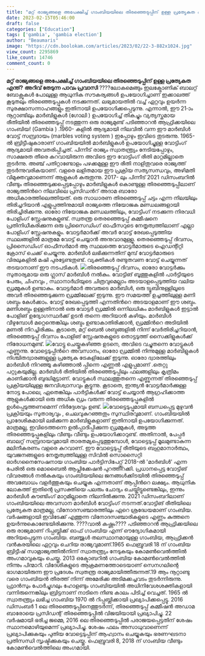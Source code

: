 ```yaml
---
title: "മറ്റ് രാജ്യങ്ങളെ അപേക്ഷിച്ച് ഗാംബിയയിലെ തിരഞ്ഞെടുപ്പിന് ഉള്ള പ്രത്യേകത എന്ത്?"
date: 2023-02-15T05:46:00
draft: false
categories: ["Education"]
tags: ['gambia', 'gambia election']
author: "Beaumaris"
image: "https://cdn.boolokam.com/articles/2023/02/22-3-882x1024.jpg"
view_count: 2295869
like_count: 14746
comment_count: 0
---
```


**മറ്റ് രാജ്യങ്ങളെ അപേക്ഷിച്ച് ഗാംബിയയിലെ തിരഞ്ഞെടുപ്പിന് ഉള്ള പ്രത്യേകത എന്ത്?** **അറിവ് തേടുന്ന പാവം പ്രവാസി** ????ലോകമെങ്ങും ഇലക്ട്രോണിക് ബാലറ്റ് ബോക്സുകള്‍ പോലുള്ള ആധുനിക സൗകര്യങ്ങള്‍ ഉപയോഗിച്ചാണ് ഇക്കാലത്ത് കൂടുതലും തിരഞ്ഞെടുപ്പുകള്‍ നടക്കുന്നത്. ലഭ്യമായതില്‍ വച്ച് ഏറ്റവും ഉയര്‍ന്ന സുരക്ഷാസന്നാഹങ്ങളും ഇതിനായി ഉപയോഗിക്കപ്പെടുന്നു. എന്നാല്‍, ഈ 21-ാം നൂറ്റാണ്ടിലും മാർബിളുകൾ (ഗോലി ) ഉപയോഗിച്ച് തികച്ചും വ്യത്യസ്തമായ രീതിയിൽ തിരഞ്ഞെടുപ്പ് നടത്തുന്ന ഒരു രാജ്യമുണ്ട് പടിഞ്ഞാറൻ ആഫ്രിക്കയിലെ ഗാംബിയ! (Gambia ) .1960- കളിൽ ആദ്യമായി നിലവില്‍ വന്ന ഈ മാർബിൾ വോട്ട് സമ്പ്രദായം (marbles voting system ) ഇപ്പോഴും ഇവിടെ തുടരുന്നു. 1965-ൽ ബ്രിട്ടീഷുകാരാണ് ഗാംബിയയിൽ മാർബിളുകൾ ഉപയോഗിച്ചുള്ള വോട്ടിംഗ് ആദ്യമായി അവതരിപ്പിച്ചത്. പിന്നീട് രാജ്യം സ്വാതന്ത്ര്യം നേടിയപ്പോഴും, സാക്ഷരത തീരെ കുറവായിരുന്ന അവിടെ ഈ വോട്ടിംഗ് രീതി മാറ്റമില്ലാതെ തുടർന്നു. അഞ്ച് പതിറ്റാണ്ടോളം പഴക്കമുള്ള ഈ രീതി നാളിതുവരെ രാജ്യത്ത് തുടർന്നുവരികയാണ്. വളരെ ലളിതമായ ഈ പ്രക്രിയ സത്യസന്ധവും, അഴിമതി വിമുക്തവുമാണെന്ന് ആളുകൾ കരുതുന്നു. 2017- ലും പിന്നീട് 2021 ഡിസംബറിൽ വീണ്ടും തിരഞ്ഞെടുക്കപ്പെട്ടപ്പോഴും മാർബിളുകൾ കൊണ്ടുള്ള തിരഞ്ഞെടുപ്പിലാണ് രാജ്യത്തിന്‍റെ നിലവിലെ പ്രസിഡന്‍റ് അദാമ ബാരോ അധികാരത്തിലെത്തിയത്. ഒരു സാധാരണ തിരഞ്ഞെടുപ്പ് ചട്ടം എന്ന നിലയിലും തിരിച്ചറിയാൻ എളുപ്പത്തിനുമായി രാജ്യത്തെ നിയോജക മണ്ഡലങ്ങളായി തിരിച്ചിരിക്കുന്നു. ഓരോ നിയോജക മണ്ഡലത്തിലും, വോട്ടിംഗ് നടക്കുന്ന നിരവധി പോളിംഗ് സ്റ്റേഷനുകളുണ്ട്. സ്വതന്ത്ര തെരഞ്ഞെടുപ്പ് കമ്മീഷനെ പ്രതിനിധീകരിക്കുന്ന ഒരു പ്രിസൈഡിംഗ് ഓഫീസറുടെ നേതൃത്വത്തിലാണ് എല്ലാ പോളിംഗ് സ്റ്റേഷനുകളും. വോട്ടർമാർക്ക് അവർ വോട്ട് രേഖപ്പെടുത്തിയ സ്ഥലങ്ങളിൽ മാത്രമേ വോട്ട് ചെയ്യാൻ അനുവാദമുള്ളൂ. തെരഞ്ഞെടുപ്പ് ദിവസം, പ്രിസൈഡിംഗ് ഓഫീസർമാർ ആ സ്ഥലത്തെ വോട്ടർമാരുടെ ഐഡന്റിറ്റി ക്രോസ് ചെക്ക് ചെയ്യുന്നു. മാർബിൾ ലഭിക്കുന്നതിന് മുമ്പ് വോട്ടർമാരുടെ വിരലുകളിൽ മഷി പുരട്ടേണ്ടതുണ്ട്. വ്യക്തികൾ രണ്ടുതവണ വോട്ട് ചെയ്യുന്നത് തടയാനാണ് ഈ നടപടികൾ. ![](https://cdn.boolokam.com/articles/2023/02/df-1.jpg)തിരഞ്ഞെടുപ്പ് ദിവസം, ഓരോ വോട്ടർക്കും സുതാര്യമായ ഒരു ഗ്ലാസ് മാർബിൾ നൽകും. വോട്ടിങ് ബൂത്തുകളിൽ പാര്‍ട്ടിയുടെ പേരും, ചിഹ്നവും , സ്ഥാനാര്‍ഥിയുടെ ചിത്രവുമെല്ലാം അടയാളപ്പെടുത്തിയ വലിയ ഡ്രമ്മുകൾ ഉണ്ടാകും. വോട്ടർമാർ അവരുടെ മാർബിൾ, ഒരു ട്യൂബിനുള്ളിലൂടെ അവര്‍ തിരഞ്ഞെടുക്കുന്ന ഡ്രമ്മിലേക്ക് ഇടുന്നു. ഈ സമയത്ത് ഉച്ചത്തിലുള്ള മണി ശബ്ദം കേള്‍ക്കാം. വോട്ട് രേഖപ്പെടുത്തി എന്നതിന്‍റെ അടയാളമാണ് ഈ ശബ്ദം. മണിശബ്ദം ഉള്ളതിനാല്‍ ഒരു വോട്ടർ ഡ്രമ്മിൽ ഒന്നിലധികം മാർബിളുകൾ ഇട്ടാല്‍ പോളിങ് ഉദ്യോഗസ്ഥർക്ക് ഉടൻ തന്നെ അറിയാൻ കഴിയും. മാർബിൾ വീഴുമ്പോൾ മറ്റെന്തെങ്കിലും ശബ്ദം ഉണ്ടാകാതിരിക്കാൻ, ഡ്രമ്മിന്‍റെ അടിയിൽ മണൽ നിറച്ചിരിക്കും. കൂടാതെ, മറ്റ് ബെൽ ശബ്ദങ്ങളിൽ നിന്ന് വേർതിരിച്ചറിയാൻ, തിരഞ്ഞെടുപ്പ് ദിവസം പോളിങ് സ്റ്റേഷനുകളുടെ തൊട്ടടുത്ത് സൈക്കിളുകൾക്ക് നിരോധനമുണ്ട്. ![](https://cdn.boolokam.com/articles/2023/02/2ee.jpg)വോട്ടു ചെയ്തുകഴിഞ്ഞ ഉടനെ, അവിടെ വച്ചുതന്നെ വോട്ടുകൾ എണ്ണുന്നു. വോട്ടെടുപ്പിന്‍റെ അവസാനം, ഓരോ ഡ്രമ്മിൽ നിന്നുമുള്ള മാർബിളുകൾ നിശ്ചിതദ്വാരങ്ങളുള്ള പ്രത്യേക ട്രേകളിലേക്ക് ഇടുന്നു. ഓരോ ദ്വാരത്തിലും മാര്‍ബിള്‍ നിറഞ്ഞു കഴിഞ്ഞാല്‍ പ്പിന്നെ എണ്ണല്‍ എളുപ്പമാണ് .തെറ്റു പറ്റുകയുമില്ല. മാർബിൾ രീതിയില്‍ തിരഞ്ഞെടുപ്പിലും ഫലങ്ങളിലും കൃത്രിമം കാണിക്കാന്‍ ബുദ്ധിമുട്ടാണ്. വോട്ടുകൾ സ്ഥലത്തുതന്നെ എണ്ണുന്നത് തിരഞ്ഞെടുപ്പ് പ്രക്രിയയിലുള്ള ജനവിശ്വാസവും കൂട്ടുന്നു. കൂടാതെ, ഇന്ത്യൻ വോട്ടർമാർക്കുള്ള നോട്ട പോലെ, ഏതെങ്കിലും പാർട്ടികൾക്ക് വോട്ട് ചെയ്യാൻ ആഗ്രഹിക്കാത്ത ആളുകൾക്കായി ഒരു അധിക ഡ്രം വരുന്ന തിരഞ്ഞെടുപ്പുകളിൽ ഉൾപ്പെടുത്തണമെന്ന് നിർദ്ദേശവും ഉണ്ട്. ![](https://cdn.boolokam.com/articles/2023/02/re-1024x683.webp)വോട്ടെടുപ്പുമായി ബന്ധപ്പെട്ട മുഴുവൻ പ്രക്രിയയും സുതാര്യവും , ചെലവുകുറഞ്ഞതും സുസ്ഥിരവുമാണ്. ഗാംബിയയിൽ പ്രാദേശികമായി ലഭിക്കുന്ന മാർബിളുകളാണ് ഇതിനായി ഉപയോഗിക്കുന്നത്. മാത്രമല്ല, ഇവിടെത്തന്നെ ഉല്‍പ്പാദിപ്പിക്കുന്ന ഡ്രമ്മുകള്‍, അടുത്ത തിരഞ്ഞെടുപ്പുകളിലും വീണ്ടും വീണ്ടും ഉപയോഗിക്കാറുണ്ട്. അതിനാൽ, പേപ്പർ ബാലറ്റ് സമ്പ്രദായവുമായി താരതമ്യപ്പെടുത്തുമ്പോൾ, വോട്ടെടുപ്പ് മൂലമുണ്ടാകുന്ന മലിനീകരണം വളരെ കുറവാണ്. ഈ വോട്ടെടുപ്പ് രീതിയുടെ ബഹുമാനാർത്ഥം, യുവജനങ്ങളുടെ നേതൃത്വത്തിലുള്ള സിവിൽ സൊസൈറ്റി ഓർഗനൈസേഷനായ ഗാംബിയ പാർട്ടിസിപേറ്റ്സ് 2018-ൽ 'മാർബിൾ' എന്ന പേരിൽ ഒരു മൊബൈൽ ആപ്ലിക്കേഷൻ പുറത്തിറക്കി. പ്രധാനപ്പെട്ട വോട്ടിങ് വിവരങ്ങൾ നൽകുകയും ഗാംബിയയിലെ ജനങ്ങൾക്കിടയിൽ തിരഞ്ഞെടുപ്പ് അവബോധം വളർത്തുകയും ചെയ്യുക എന്നതാണ് ആപ്പിന്‍റെ ലക്ഷ്യം. ആധുനിക ലോകത്ത് ഇതിന്റെ പ്രസക്തിയെ പലരും ചോദ്യം ചെയ്തിട്ടുണ്ടെങ്കിലും, ഇന്നും മാർബിൾ കൗണ്ടിംഗ് മാറ്റമില്ലാതെ നിലനിൽക്കുന്നു. 2021 ഡിസംബറിലാണ് ഗാംബിയയിലെ അവസാന മാർബിൾ വോട്ടിംഗ് നടന്നത്.വോട്ടിങ് രീതിയിലെ പ്രത്യേകത മാത്രമല്ല, വിനോദസഞ്ചാരത്തിലും ഏറെ ശ്രദ്ധേയമാണ് ഗാംബിയ. വർഷങ്ങളായി ഇവിടേക്ക് എത്തുന്ന വിനോദസഞ്ചാരികളുടെ എണ്ണം കുത്തനെ ഉയർന്നുകൊണ്ടേയിരിക്കുന്നു. ????വാൽ കഷ്ണം???? പടിഞ്ഞാറൻ ആഫ്രിക്കയിലെ ഒരു രാജ്യമാണ്‌ റിപ്പബ്ലിക്ക് ഓഫ് ഗാംബിയ എന്ന് ഔദ്യോഗികമായി അറിയപ്പെടുന്ന ഗാംബിയ. ബഞ്ജുൾ തലസ്ഥാനമായുള്ള ഗാംബിയ, ആഫ്രിക്കൻ വൻകരയിലെ ഏറ്റവും ചെറിയ രാജ്യവുമാണ്.1965 ഫെബ്രുവരി 18 ന് ഗാംബിയ ബ്രിട്ടീഷ് സാമ്രാജ്യത്തിൽനിന്ന് സ്വാതന്ത്ര്യം നേടുകയും കോമൺവെൽത്തിൽ അംഗമാവുകയും ചെയ്തു. 2013 ഒക്ടോബറിൽ ഗാംബിയ കോമൺവെൽത്തിൽ നിന്നും പിന്മാറി. വിദേശികളുടെ ആക്രമണത്തോടെയാണ് സെനഗലിന്റെ ഭാഗമായിരുന്ന ഈ പ്രദേശം സ്വതന്ത്ര രാജ്യമായിത്തീരുന്നത്.19 ആം നൂറ്റാണ്ടു വരെ ഗാംബിയൻ തീരത്ത് നിന്ന് അമേരിക്ക അടിമക്കച്ചവടം തുടർന്നിരുന്നു. ഫ്രാൻസും പോർച്ചുഗലും ഹോളണ്ടും ഗാംബിയയിൽ അധിനിവേശശക്തികളായി വന്നിരുന്നെങ്കിലും ബ്രിട്ടനാണ് നാടിനെ നീണ്ട കാലം പിടിച്ച് വെച്ചത്. 1965 ൽ സ്വാതന്ത്ര്യം ലഭിച്ച ഗാംബിയ 1970 ൽ റിപ്പബ്ലിക്കായി പ്രഖ്യാപിക്കപ്പെട്ടു. 2016 ഡിസംബർ 1 ലെ തിരഞ്ഞെടുപ്പിനെത്തുടർന്ന്, തിരഞ്ഞെടുപ്പ് കമ്മീഷൻ അഡാമ ബാരോയെ പ്രസിഡന്റ് തിരഞ്ഞെടുപ്പിൽ വിജയിയായി പ്രഖ്യാപിച്ചു. 22 വർഷമായി ഭരിച്ച ജമ്മെ, 2016 ലെ തിരഞ്ഞെടുപ്പിൽ പരാജയപ്പെട്ടതിന് ശേഷം സ്ഥാനമൊഴിയുമെന്ന് പ്രഖ്യാപിച്ചു. ശേഷം ഫലം അസാധുവാണെന്ന് പ്രഖ്യാപിക്കുകയും പുതിയ വോട്ടെടുപ്പിന് ആഹ്വാനം ചെയ്യുകയും ഭരണഘടനാ പ്രതിസന്ധി സൃഷ്ടിക്കുകയും ചെയ്തു. ഫെബ്രുവരി 8, 2018 ന് ഗാംബിയ വീണ്ടും കോമൺ‌വെൽത്തിലെ അംഗമായി.
